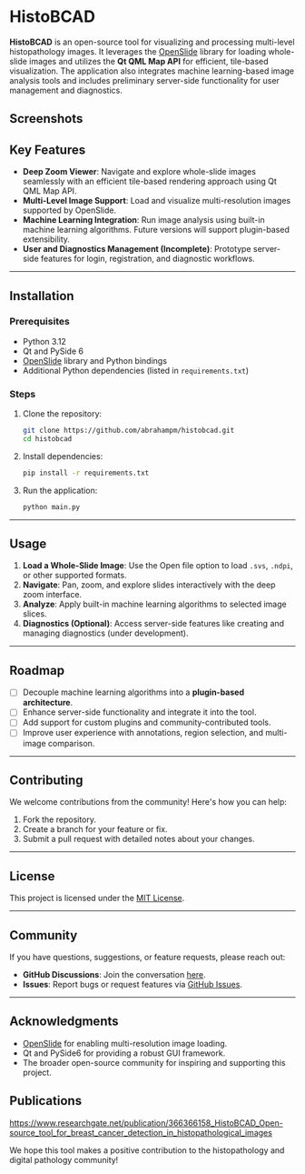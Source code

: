 
# HistoBCAD

**HistoBCAD** is an open-source tool for visualizing and processing multi-level histopathology images. It leverages the [OpenSlide](https://openslide.org/) library for loading whole-slide images and utilizes the **Qt QML Map API** for efficient, tile-based visualization. The application also integrates machine learning-based image analysis tools and includes preliminary server-side functionality for user management and diagnostics.

## Screenshots


## Key Features

- **Deep Zoom Viewer**: Navigate and explore whole-slide images seamlessly with an efficient tile-based rendering approach using Qt QML Map API.
- **Multi-Level Image Support**: Load and visualize multi-resolution images supported by OpenSlide.
- **Machine Learning Integration**: Run image analysis using built-in machine learning algorithms. Future versions will support plugin-based extensibility.
- **User and Diagnostics Management (Incomplete)**: Prototype server-side features for login, registration, and diagnostic workflows.

---

## Installation

### Prerequisites
- Python 3.12
- Qt and PySide 6
- [OpenSlide](https://openslide.org/) library and Python bindings
- Additional Python dependencies (listed in `requirements.txt`)

### Steps
1. Clone the repository:
   ```bash
   git clone https://github.com/abrahampm/histobcad.git
   cd histobcad
   ```

2. Install dependencies:
   ```bash
   pip install -r requirements.txt
   ```

3. Run the application:
   ```bash
   python main.py
   ```

---

## Usage

1. **Load a Whole-Slide Image**: Use the Open file option to load `.svs`, `.ndpi`, or other supported formats.
2. **Navigate**: Pan, zoom, and explore slides interactively with the deep zoom interface.
3. **Analyze**: Apply built-in machine learning algorithms to selected image slices.
4. **Diagnostics (Optional)**: Access server-side features like creating and managing diagnostics (under development).

---

## Roadmap

- [ ] Decouple machine learning algorithms into a **plugin-based architecture**.
- [ ] Enhance server-side functionality and integrate it into the tool.
- [ ] Add support for custom plugins and community-contributed tools.
- [ ] Improve user experience with annotations, region selection, and multi-image comparison.

---

## Contributing

We welcome contributions from the community! Here's how you can help:
1. Fork the repository.
2. Create a branch for your feature or fix.
3. Submit a pull request with detailed notes about your changes.

---

## License

This project is licensed under the [MIT License](LICENSE).

---

## Community

If you have questions, suggestions, or feature requests, please reach out:
- **GitHub Discussions**: Join the conversation [here](https://github.com/abrahampm/histobcad/discussions).
- **Issues**: Report bugs or request features via [GitHub Issues](https://github.com/abrahampm/histobcad/issues).

---

## Acknowledgments

- [OpenSlide](https://openslide.org/) for enabling multi-resolution image loading.
- Qt and PySide6 for providing a robust GUI framework.
- The broader open-source community for inspiring and supporting this project.

## Publications
https://www.researchgate.net/publication/366366158_HistoBCAD_Open-source_tool_for_breast_cancer_detection_in_histopathological_images

We hope this tool makes a positive contribution to the histopathology and digital pathology community!
